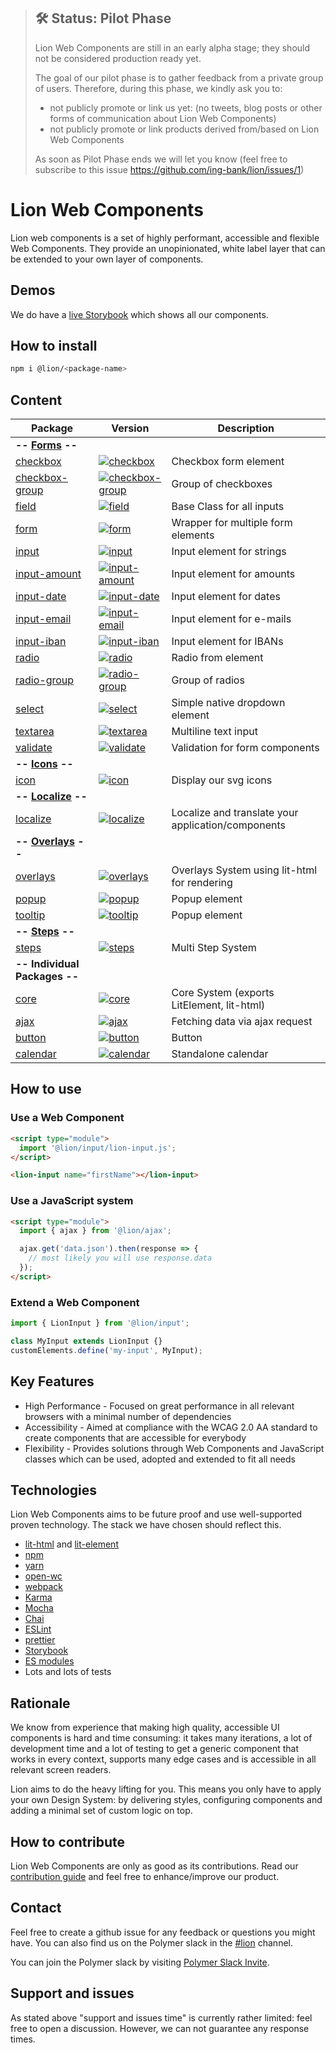 > ## 🛠 Status: Pilot Phase
>
> Lion Web Components are still in an early alpha stage; they should not be considered production ready yet.
>
> The goal of our pilot phase is to gather feedback from a private group of users.
> Therefore, during this phase, we kindly ask you to:
>
> - not publicly promote or link us yet: (no tweets, blog posts or other forms of communication about Lion Web Components)
> - not publicly promote or link products derived from/based on Lion Web Components
>
> As soon as Pilot Phase ends we will let you know (feel free to subscribe to this issue https://github.com/ing-bank/lion/issues/1)

# Lion Web Components

Lion web components is a set of highly performant, accessible and flexible Web Components.
They provide an unopinionated, white label layer that can be extended to your own layer of components.

## Demos

We do have a [live Storybook](http://lion-web-components.netlify.com) which shows all our components.

## How to install

```bash
npm i @lion/<package-name>
```

## Content

| Package                                     | Version                                                                                                                        | Description                                        |
| ------------------------------------------- | ------------------------------------------------------------------------------------------------------------------------------ | -------------------------------------------------- |
| **-- [Forms](./docs/forms.md) --**          |                                                                                                                                |                                                    |
| [checkbox](./packages/checkbox)             | [![checkbox](https://img.shields.io/npm/v/@lion/checkbox.svg)](https://www.npmjs.com/package/@lion/checkbox)                   | Checkbox form element                              |
| [checkbox-group](./packages/checkbox-group) | [![checkbox-group](https://img.shields.io/npm/v/@lion/checkbox-group.svg)](https://www.npmjs.com/package/@lion/checkbox-group) | Group of checkboxes                                |
| [field](./packages/field)                   | [![field](https://img.shields.io/npm/v/@lion/field.svg)](https://www.npmjs.com/package/@lion/field)                            | Base Class for all inputs                          |
| [form](./packages/form)                     | [![form](https://img.shields.io/npm/v/@lion/form.svg)](https://www.npmjs.com/package/@lion/form)                               | Wrapper for multiple form elements                 |
| [input](./packages/input)                   | [![input](https://img.shields.io/npm/v/@lion/input.svg)](https://www.npmjs.com/package/@lion/input)                            | Input element for strings                          |
| [input-amount](./packages/input-amount)     | [![input-amount](https://img.shields.io/npm/v/@lion/input-amount.svg)](https://www.npmjs.com/package/@lion/input-amount)       | Input element for amounts                          |
| [input-date](./packages/input-date)         | [![input-date](https://img.shields.io/npm/v/@lion/input-date.svg)](https://www.npmjs.com/package/@lion/input-date)             | Input element for dates                            |
| [input-email](./packages/input-email)       | [![input-email](https://img.shields.io/npm/v/@lion/input-email.svg)](https://www.npmjs.com/package/@lion/input-email)          | Input element for e-mails                          |
| [input-iban](./packages/input-iban)         | [![input-iban](https://img.shields.io/npm/v/@lion/input-iban.svg)](https://www.npmjs.com/package/@lion/input-iban)             | Input element for IBANs                            |
| [radio](./packages/radio)                   | [![radio](https://img.shields.io/npm/v/@lion/radio.svg)](https://www.npmjs.com/package/@lion/radio)                            | Radio from element                                 |
| [radio-group](./packages/radio-group)       | [![radio-group](https://img.shields.io/npm/v/@lion/radio-group.svg)](https://www.npmjs.com/package/@lion/radio-group)          | Group of radios                                    |
| [select](./packages/select)                 | [![select](https://img.shields.io/npm/v/@lion/select.svg)](https://www.npmjs.com/package/@lion/select)                         | Simple native dropdown element                     |
| [textarea](./packages/textarea)             | [![textarea](https://img.shields.io/npm/v/@lion/textarea.svg)](https://www.npmjs.com/package/@lion/textarea)                   | Multiline text input                               |
| [validate](./packages/validate)             | [![validate](https://img.shields.io/npm/v/@lion/validate.svg)](https://www.npmjs.com/package/@lion/validate)                   | Validation for form components                     |
| **-- [Icons](./packages/icon) --**          |                                                                                                                                |                                                    |
| [icon](./packages/icon)                     | [![icon](https://img.shields.io/npm/v/@lion/icon.svg)](https://www.npmjs.com/package/@lion/icon)                               | Display our svg icons                              |
| **-- [Localize](./packages/localize) --**   |                                                                                                                                |                                                    |
| [localize](./packages/localize)             | [![localize](https://img.shields.io/npm/v/@lion/localize.svg)](https://www.npmjs.com/package/@lion/localize)                   | Localize and translate your application/components |
| **-- [Overlays](./docs/overlays.md) --**    |                                                                                                                                |                                                    |
| [overlays](./packages/overlays)             | [![overlays](https://img.shields.io/npm/v/@lion/overlays.svg)](https://www.npmjs.com/package/@lion/overlays)                   | Overlays System using lit-html for rendering       |
| [popup](./packages/popup)                   | [![popup](https://img.shields.io/npm/v/@lion/popup.svg)](https://www.npmjs.com/package/@lion/popup)                            | Popup element                                      |
| [tooltip](./packages/tooltip)               | [![tooltip](https://img.shields.io/npm/v/@lion/tooltip.svg)](https://www.npmjs.com/package/@lion/tooltip)                      | Popup element                                      |
| **-- [Steps](./packages/steps) --**         |                                                                                                                                |                                                    |
| [steps](./packages/steps)                   | [![steps](https://img.shields.io/npm/v/@lion/steps.svg)](https://www.npmjs.com/package/@lion/steps)                            | Multi Step System                                  |
| **-- Individual Packages --**               |                                                                                                                                |                                                    |
| [core](./packages/core)                     | [![core](https://img.shields.io/npm/v/@lion/core.svg)](https://www.npmjs.com/package/@lion/core)                               | Core System (exports LitElement, lit-html)         |
| [ajax](./packages/ajax)                     | [![ajax](https://img.shields.io/npm/v/@lion/ajax.svg)](https://www.npmjs.com/package/@lion/ajax)                               | Fetching data via ajax request                     |
| [button](./packages/button)                 | [![button](https://img.shields.io/npm/v/@lion/button.svg)](https://www.npmjs.com/package/@lion/button)                         | Button                                             |
| [calendar](./packages/calendar)             | [![calendar](https://img.shields.io/npm/v/@lion/calendar.svg)](https://www.npmjs.com/package/@lion/calendar)                   | Standalone calendar                                |

## How to use

### Use a Web Component

```html
<script type="module">
  import '@lion/input/lion-input.js';
</script>

<lion-input name="firstName"></lion-input>
```

### Use a JavaScript system

```html
<script type="module">
  import { ajax } from '@lion/ajax';

  ajax.get('data.json').then(response => {
    // most likely you will use response.data
  });
</script>
```

### Extend a Web Component

```js
import { LionInput } from '@lion/input';

class MyInput extends LionInput {}
customElements.define('my-input', MyInput);
```

## Key Features

- High Performance - Focused on great performance in all relevant browsers with a minimal number of dependencies
- Accessibility - Aimed at compliance with the WCAG 2.0 AA standard to create components that are accessible for everybody
- Flexibility - Provides solutions through Web Components and JavaScript classes which can be used, adopted and extended to fit all needs

## Technologies

Lion Web Components aims to be future proof and use well-supported proven technology. The stack we have chosen should reflect this.

- [lit-html](https://lit-html.polymer-project.org) and [lit-element](https://lit-element.polymer-project.org)
- [npm](http://npmjs.com)
- [yarn](https://yarnpkg.com)
- [open-wc](https://open-wc.org)
- [webpack](https://webpack.js.org)
- [Karma](https://karma-runner.github.io)
- [Mocha](https://mochajs.org)
- [Chai](https://www.chaijs.com)
- [ESLint](https://eslint.org)
- [prettier](https://prettier.io)
- [Storybook](https://storybook.js.org)
- [ES modules](https://developer.mozilla.org/en-US/docs/Web/JavaScript/Reference/Statements/import)
- Lots and lots of tests

## Rationale

We know from experience that making high quality, accessible UI components is hard and time consuming:
it takes many iterations, a lot of development time and a lot of testing to get a generic component that works in every
context, supports many edge cases and is accessible in all relevant screen readers.

Lion aims to do the heavy lifting for you.
This means you only have to apply your own Design System: by delivering styles, configuring components and adding a minimal set of custom logic on top.

## How to contribute

Lion Web Components are only as good as its contributions.
Read our [contribution guide](./CONTRIBUTING.md) and feel free to enhance/improve our product.

## Contact

Feel free to create a github issue for any feedback or questions you might have.
You can also find us on the Polymer slack in the [#lion](https://polymer.slack.com/messages/CJGFWJN9J/convo/CE6D9DN05-1557486154.187100/) channel.

You can join the Polymer slack by visiting [Polymer Slack Invite](https://join.slack.com/t/polymer/shared_invite/enQtNTAzNzg3NjU4ODM4LTkzZGVlOGIxMmNiMjMzZDM1YzYyMzdiYTk0YjQyOWZhZTMwN2RlNjM5ZDFmZjMxZWRjMWViMDA1MjNiYWFhZWM).

## Support and issues

As stated above "support and issues time" is currently rather limited: feel free to open a discussion.
However, we can not guarantee any response times.
